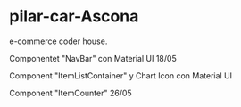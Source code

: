 # pilar-car-Ascona
e-commerce coder house.

Componentet "NavBar" con Material UI 18/05


Component "ItemListContainer" y Chart Icon con Material UI

Component "ItemCounter" 26/05
